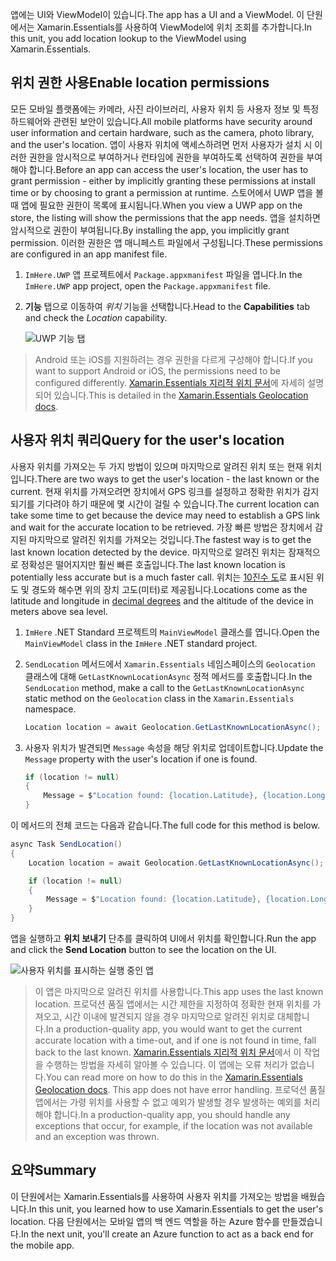<span data-ttu-id="21fdc-101">앱에는 UI와 ViewModel이 있습니다.</span><span class="sxs-lookup"><span data-stu-id="21fdc-101">The app has a UI and a ViewModel.</span></span> <span data-ttu-id="21fdc-102">이 단원에서는 Xamarin.Essentials를 사용하여 ViewModel에 위치 조회를 추가합니다.</span><span class="sxs-lookup"><span data-stu-id="21fdc-102">In this unit, you add location lookup to the ViewModel using Xamarin.Essentials.</span></span>

## <a name="enable-location-permissions"></a><span data-ttu-id="21fdc-103">위치 권한 사용</span><span class="sxs-lookup"><span data-stu-id="21fdc-103">Enable location permissions</span></span>

<span data-ttu-id="21fdc-104">모든 모바일 플랫폼에는 카메라, 사진 라이브러리, 사용자 위치 등 사용자 정보 및 특정 하드웨어와 관련된 보안이 있습니다.</span><span class="sxs-lookup"><span data-stu-id="21fdc-104">All mobile platforms have security around user information and certain hardware, such as the camera, photo library, and the user's location.</span></span> <span data-ttu-id="21fdc-105">앱이 사용자 위치에 액세스하려면 먼저 사용자가 설치 시 이러한 권한을 암시적으로 부여하거나 런타임에 권한을 부여하도록 선택하여 권한을 부여해야 합니다.</span><span class="sxs-lookup"><span data-stu-id="21fdc-105">Before an app can access the user's location, the user has to grant permission - either by implicitly granting these permissions at install time or by choosing to grant a permission at runtime.</span></span> <span data-ttu-id="21fdc-106">스토어에서 UWP 앱을 볼 때 앱에 필요한 권한이 목록에 표시됩니다.</span><span class="sxs-lookup"><span data-stu-id="21fdc-106">When you view a UWP app on the store, the listing will show the permissions that the app needs.</span></span> <span data-ttu-id="21fdc-107">앱을 설치하면 암시적으로 권한이 부여됩니다.</span><span class="sxs-lookup"><span data-stu-id="21fdc-107">By installing the app, you implicitly grant permission.</span></span> <span data-ttu-id="21fdc-108">이러한 권한은 앱 매니페스트 파일에서 구성됩니다.</span><span class="sxs-lookup"><span data-stu-id="21fdc-108">These permissions are configured in an app manifest file.</span></span>

1. <span data-ttu-id="21fdc-109">`ImHere.UWP` 앱 프로젝트에서 `Package.appxmanifest` 파일을 엽니다.</span><span class="sxs-lookup"><span data-stu-id="21fdc-109">In the `ImHere.UWP` app project, open the `Package.appxmanifest` file.</span></span>

2. <span data-ttu-id="21fdc-110">**기능** 탭으로 이동하여 *위치* 기능을 선택합니다.</span><span class="sxs-lookup"><span data-stu-id="21fdc-110">Head to the **Capabilities** tab and check the *Location* capability.</span></span>

    ![UWP 기능 탭](../media/4-uwp-location-capability.png)

> <span data-ttu-id="21fdc-112">Android 또는 iOS를 지원하려는 경우 권한을 다르게 구성해야 합니다.</span><span class="sxs-lookup"><span data-stu-id="21fdc-112">If you want to support Android or iOS, the permissions need to be configured differently.</span></span> <span data-ttu-id="21fdc-113">[Xamarin.Essentials 지리적 위치 문서](https://docs.microsoft.com/xamarin/essentials/geolocation?tabs=android#getting-started)에 자세히 설명되어 있습니다.</span><span class="sxs-lookup"><span data-stu-id="21fdc-113">This is detailed in the [Xamarin.Essentials Geolocation docs](https://docs.microsoft.com/xamarin/essentials/geolocation?tabs=android#getting-started).</span></span>

## <a name="query-for-the-users-location"></a><span data-ttu-id="21fdc-114">사용자 위치 쿼리</span><span class="sxs-lookup"><span data-stu-id="21fdc-114">Query for the user's location</span></span>

<span data-ttu-id="21fdc-115">사용자 위치를 가져오는 두 가지 방법이 있으며 마지막으로 알려진 위치 또는 현재 위치입니다.</span><span class="sxs-lookup"><span data-stu-id="21fdc-115">There are two ways to get the user's location - the last known or the current.</span></span> <span data-ttu-id="21fdc-116">현재 위치를 가져오려면 장치에서 GPS 링크를 설정하고 정확한 위치가 감지되기를 기다려야 하기 때문에 몇 시간이 걸릴 수 있습니다.</span><span class="sxs-lookup"><span data-stu-id="21fdc-116">The current location can take some time to get because the device may need to establish a GPS link and wait for the accurate location to be retrieved.</span></span> <span data-ttu-id="21fdc-117">가장 빠른 방법은 장치에서 감지된 마지막으로 알려진 위치를 가져오는 것입니다.</span><span class="sxs-lookup"><span data-stu-id="21fdc-117">The fastest way is to get the last known location detected by the device.</span></span> <span data-ttu-id="21fdc-118">마지막으로 알려진 위치는 잠재적으로 정확성은 떨어지지만 훨씬 빠른 호출입니다.</span><span class="sxs-lookup"><span data-stu-id="21fdc-118">The last known location is potentially less accurate but is a much faster call.</span></span> <span data-ttu-id="21fdc-119">위치는 [10진수 도](https://en.wikipedia.org/wiki/Decimal_degrees)로 표시된 위도 및 경도와 해수면 위의 장치 고도(미터)로 제공됩니다.</span><span class="sxs-lookup"><span data-stu-id="21fdc-119">Locations come as the latitude and longitude in [decimal degrees](https://en.wikipedia.org/wiki/Decimal_degrees) and the altitude of the device in meters above sea level.</span></span>

1. <span data-ttu-id="21fdc-120">`ImHere` .NET Standard 프로젝트의 `MainViewModel` 클래스를 엽니다.</span><span class="sxs-lookup"><span data-stu-id="21fdc-120">Open the `MainViewModel` class in the `ImHere` .NET standard project.</span></span>

2. <span data-ttu-id="21fdc-121">`SendLocation` 메서드에서 `Xamarin.Essentials` 네임스페이스의 `Geolocation` 클래스에 대해 `GetLastKnownLocationAsync` 정적 메서드를 호출합니다.</span><span class="sxs-lookup"><span data-stu-id="21fdc-121">In the `SendLocation` method, make a call to the `GetLastKnownLocationAsync` static method on the `Geolocation` class in the `Xamarin.Essentials` namespace.</span></span>

    ```cs
    Location location = await Geolocation.GetLastKnownLocationAsync();
    ```

3. <span data-ttu-id="21fdc-122">사용자 위치가 발견되면 `Message` 속성을 해당 위치로 업데이트합니다.</span><span class="sxs-lookup"><span data-stu-id="21fdc-122">Update the `Message` property with the user's location if one is found.</span></span>

    ```cs
    if (location != null)
    {
        Message = $"Location found: {location.Latitude}, {location.Longitude}.";
    }
    ```

<span data-ttu-id="21fdc-123">이 메서드의 전체 코드는 다음과 같습니다.</span><span class="sxs-lookup"><span data-stu-id="21fdc-123">The full code for this method is below.</span></span>

```cs
async Task SendLocation()
{
    Location location = await Geolocation.GetLastKnownLocationAsync();

    if (location != null)
    {
        Message = $"Location found: {location.Latitude}, {location.Longitude}.";
    }
}
```

<span data-ttu-id="21fdc-124">앱을 실행하고 **위치 보내기** 단추를 클릭하여 UI에서 위치를 확인합니다.</span><span class="sxs-lookup"><span data-stu-id="21fdc-124">Run the app and click the **Send Location** button to see the location on the UI.</span></span>

![사용자 위치를 표시하는 실행 중인 앱](../media/4-running-app-showing-location.png)

> <span data-ttu-id="21fdc-126">이 앱은 마지막으로 알려진 위치를 사용합니다.</span><span class="sxs-lookup"><span data-stu-id="21fdc-126">This app uses the last known location.</span></span> <span data-ttu-id="21fdc-127">프로덕션 품질 앱에서는 시간 제한을 지정하여 정확한 현재 위치를 가져오고, 시간 이내에 발견되지 않을 경우 마지막으로 알려진 위치로 대체합니다.</span><span class="sxs-lookup"><span data-stu-id="21fdc-127">In a production-quality app, you would want to get the current accurate location with a time-out, and if one is not found in time, fall back to the last known.</span></span> <span data-ttu-id="21fdc-128">[Xamarin.Essentials 지리적 위치 문서](https://docs.microsoft.com/xamarin/essentials/geolocation?tabs=uwp#using-geolocation)에서 이 작업을 수행하는 방법을 자세히 알아볼 수 있습니다. 이 앱에는 오류 처리가 없습니다.</span><span class="sxs-lookup"><span data-stu-id="21fdc-128">You can read more on how to do this in the [Xamarin.Essentials Geolocation docs](https://docs.microsoft.com/xamarin/essentials/geolocation?tabs=uwp#using-geolocation). This app does not have error handling.</span></span> <span data-ttu-id="21fdc-129">프로덕션 품질 앱에서는 가령 위치를 사용할 수 없고 예외가 발생할 경우 발생하는 예외를 처리해야 합니다.</span><span class="sxs-lookup"><span data-stu-id="21fdc-129">In a production-quality app, you should handle any exceptions that occur, for example, if the location was not available and an exception was thrown.</span></span>

## <a name="summary"></a><span data-ttu-id="21fdc-130">요약</span><span class="sxs-lookup"><span data-stu-id="21fdc-130">Summary</span></span>

<span data-ttu-id="21fdc-131">이 단원에서는 Xamarin.Essentials를 사용하여 사용자 위치를 가져오는 방법을 배웠습니다.</span><span class="sxs-lookup"><span data-stu-id="21fdc-131">In this unit, you learned how to use Xamarin.Essentials to get the user's location.</span></span> <span data-ttu-id="21fdc-132">다음 단원에서는 모바일 앱의 백 엔드 역할을 하는 Azure 함수를 만들겠습니다.</span><span class="sxs-lookup"><span data-stu-id="21fdc-132">In the next unit, you'll create an Azure function to act as a back end for the mobile app.</span></span>